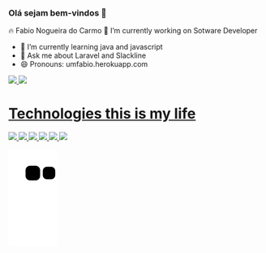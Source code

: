 ### Olá sejam bem-vindos 👋


🔥 Fabio Nogueira do Carmo
 🔭 I’m currently working on Sotware Developer
- 🌱 I’m currently learning java and javascript
- 💬 Ask me about Laravel and Slackline
- 😄 Pronouns: umfabio.herokuapp.com

<div>
<a href="https://github.com/fabionogueiracarmo">
<img height="180em" src="https://github-readme-stats.vercel.app/api/top-langs/?username=fabioNog&layout=compact&langs_count=7&theme=dracula"/>
<img height="180em" src="https://github-readme-stats.vercel.app/api?username=fabioNog&show_icons=true&theme=tokyonight&include_all_commits=true&count_private=true"/>
</div>

 # Technologies this is my life
 <div>
 <img src="https://img.shields.io/badge/Laravel-14354C?style=for-the-badge&logo=laravel&logoColor=white" />
 <img src="https://img.shields.io/badge/TypeScript-007ACC?style=for-the-badge&logo=typescript&logoColor=white" />
 <img src="https://img.shields.io/badge/JavaScript-F7DF1E?style=for-the-badge&logo=javascript&logoColor=black" />
 <img src="https://img.shields.io/badge/Node.js-43853D?style=for-the-badge&logo=node.js&logoColor=white" />
 <img src="https://img.shields.io/badge/.Ruby on Rails-5C2D91?style=for-the-badge&logo=.rails&logoColor=white" />
  <img src="https://img.shields.io/badge/.Docker-add8ec?style=for-the-badge&logo=.docker&logoColor=black" />
 </div> 
 
 


<div> 

 
  ![Snake animation](https://github.com/fabioNog/fabioNog/blob/output/github-contribution-grid-snake.svg)
 
</div>

